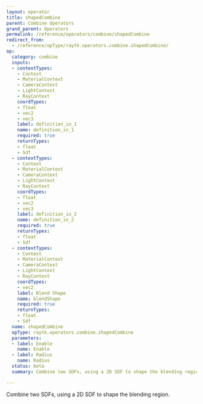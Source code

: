```yaml
---
layout: operator
title: shapedCombine
parent: Combine Operators
grand_parent: Operators
permalink: /reference/operators/combine/shapedCombine
redirect_from:
  - /reference/opType/raytk.operators.combine.shapedCombine/
op:
  category: combine
  inputs:
  - contextTypes:
    - Context
    - MaterialContext
    - CameraContext
    - LightContext
    - RayContext
    coordTypes:
    - float
    - vec2
    - vec3
    label: definition_in_1
    name: definition_in_1
    required: true
    returnTypes:
    - float
    - Sdf
  - contextTypes:
    - Context
    - MaterialContext
    - CameraContext
    - LightContext
    - RayContext
    coordTypes:
    - float
    - vec2
    - vec3
    label: definition_in_2
    name: definition_in_2
    required: true
    returnTypes:
    - float
    - Sdf
  - contextTypes:
    - Context
    - MaterialContext
    - CameraContext
    - LightContext
    - RayContext
    coordTypes:
    - vec2
    label: Blend Shape
    name: blendShape
    required: true
    returnTypes:
    - float
    - Sdf
  name: shapedCombine
  opType: raytk.operators.combine.shapedCombine
  parameters:
  - label: Enable
    name: Enable
  - label: Radius
    name: Radius
  status: beta
  summary: Combine two SDFs, using a 2D SDF to shape the blending region.

---
```



Combine two SDFs, using a 2D SDF to shape the blending region.